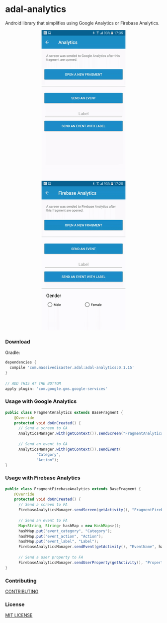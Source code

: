 # adal-analytics
Android library that simplifies using Google Analytics or Firebase Analytics.

<div align="center">
  <img src="art/adal-google-analytics.gif" />
  <img src="art/adal-firebase-analytics.gif" />
</div>

### Download

Gradle:

```gradle
dependencies {
  compile 'com.massivedisaster.adal:adal-analytics:0.1.15'
}

// ADD THIS AT THE BOTTOM
apply plugin: 'com.google.gms.google-services'
```
### Usage with Google Analytics
```java
public class FragmentAnalytics extends BaseFragment {
    @Override
    protected void doOnCreated() {
      // Send a screen to GA
      AnalyticsManager.with(getContext()).sendScreen("FragmentAnalytics");

      // Send an event to GA
      AnalyticsManager.with(getContext()).sendEvent(
              "Category",
              "Action");
}
```
### Usage with Firebase Analytics
```java
public class FragmentFirebaseAnalytics extends BaseFragment {
    @Override
    protected void doOnCreated() {
      // Send a screen to FA
      FirebaseAnalyticsManager.sendScreen(getActivity(), "FragmentFirebaseAnalytics");

      // Send an event to FA
      Map<String, String> hashMap = new HashMap<>();
      hashMap.put("event_category", "Category");
      hashMap.put("event_action", "Action");
      hashMap.put("event_label", "Label");
      FirebaseAnalyticsManager.sendEvent(getActivity(), "EventName", hashMap);
      
      // Send a user property to FA
      FirebaseAnalyticsManager.sendUserProperty(getActivity(), "Property", "Value");
}
```
### Contributing
[CONTRIBUTING](../CONTRIBUTING.md)

### License
[MIT LICENSE](../LICENSE.md)
